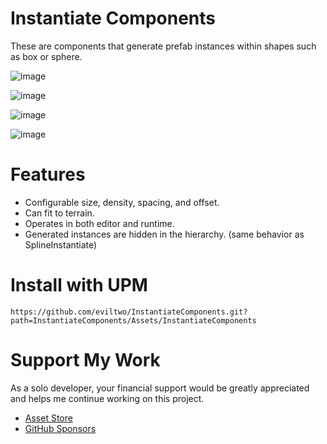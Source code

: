 # Instantiate Components
These are components that generate prefab instances within shapes such as box or sphere.

![image](https://github.com/user-attachments/assets/7fb5c3c1-01ff-4409-a300-92dce6a3fab4)

![image](https://github.com/user-attachments/assets/b1d693eb-6323-47ba-8dc6-c0d2fb270291)

![image](https://github.com/user-attachments/assets/1e53ff0e-5335-4271-9673-90b78fbbc1d1)

![image](https://github.com/user-attachments/assets/7638c29d-6380-492c-bb18-393adba71c79)

# Features
- Configurable size, density, spacing, and offset.
- Can fit to terrain.
- Operates in both editor and runtime.
- Generated instances are hidden in the hierarchy. (same behavior as SplineInstantiate)

# Install with UPM
```
https://github.com/eviltwo/InstantiateComponents.git?path=InstantiateComponents/Assets/InstantiateComponents
```

# Support My Work
As a solo developer, your financial support would be greatly appreciated and helps me continue working on this project.
- [Asset Store](https://assetstore.unity.com/publishers/12117)
- [GitHub Sponsors](https://github.com/sponsors/eviltwo)
